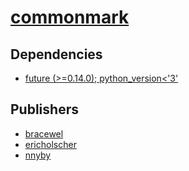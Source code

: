 # [commonmark](https://pypi.org/project/commonmark)

## Dependencies
- [future (>=0.14.0); python_version<'3'](packages/f/future.md)



## Publishers
- [bracewel](https://pypi.org/user/bracewel)
- [ericholscher](https://pypi.org/user/ericholscher)
- [nnyby](https://pypi.org/user/nnyby)

